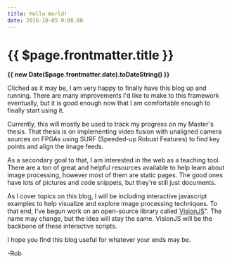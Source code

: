 ```yaml
---
title: Hello World!
date: 2016-10-05 0:00.00
---
```


# {{ $page.frontmatter.title }}

**{{ new Date($page.frontmatter.date).toDateString() }}**


Cliched as it may be, I am very happy to finally have this blog up and running. There are many improvements I'd like to make to this framework eventually, but it is good enough now that I am comfortable enough to finally start using it.

Currently, this will mostly be used to track my progress on my Master's thesis. That thesis is on implementing video fusion with unaligned camera sources on FPGAs using SURF (Speeded-up Robust Features) to find key points and align the image feeds.

As a secondary goal to that, I am interested in the web as a teaching tool. There are a ton of great and helpful resources available to help learn about image processing, however most of them are static pages. The good ones have lots of pictures and code snippets, but they're still just documents.

As I cover topics on this blog, I will be including interactive javascript examples to help visualize and explore image processing techniques. To that end, I've begun work on an open-source library called
[VisionJS](https://github.com/lasalvavida/visionjs)".
The name may change, but the idea will stay the same. VisionJS will be the backbone of these interactive scripts.

I hope you find this blog useful for whatever your ends may be.

-Rob

<BlogPostNav/>
